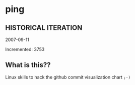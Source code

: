 # ping

## HISTORICAL ITERATION
2007-09-11

Incremented: 3753

## What is this?? 
Linux skills to hack the github commit visualization chart `;-)`
